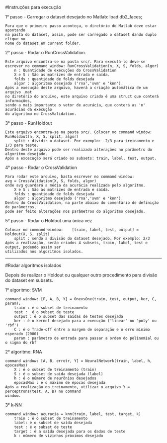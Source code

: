 #Instruções para execução

1° passo - Carregar o dataset desejado no Matlab: load db2_faces;
	
	Para que o primeiro passo aconteça, o diretório do Matlab deve estar apontando
	na pasta do dataset, assim, pode ser carregado o dataset dando duplo clique no 
	nome do dataset em current folder.

2° passo - Rodar o RunCrossValidation.
	
	Este arquivo encontra-se na pasta src/. Para executá-lo deve-se 
	escrever no command window: RunCrossValidation(n, X, S, folds, algor)
		n : Quantidade de execuções do CrossValidation
		X e S : São as matrizes de entrada e saída.
		folds : quantidade de folds desejada
		algor : algoritmo desejado ('rna','svm' e 'knn').
	Após a execução deste arquivo, haverá a criação automática de um arquivo .mat
	no diretório do arquivo, este arquivo criado é uma struct que conterá informações,
	sendo a mais importante o vetor de acurácia, que conterá as 'n' acurácias da execução
	do algoritmo no CrossValidation.

3° passo - RunHoldout
	
	Este arquivo encontra-se na pasta src/. Colocar no command window: RunHoldout(n, X, S, split, algor) 
		split : dividir o dataset. Por exemplo:  2/3 para treinamento e 1/3 para teste.
	Dentro deste arquivo pode ser realizado alterações no parâmetro do algoritmo desejado.
	Após a excecução será criado os subsets: train, label, test, output.

4° passo - Rodar o CrossValidation
	
	Para rodar este arquivo, basta escrever no command window: 
	avg = CrossValidation(X, S, folds, algor)
	onde avg guardará a média da acurácia realizada pelo algoritmo.
		X e S : São as matrizes de entrada e saída.
		folds : quantidade de folds desejada
		algor : algoritmo desejado ('rna','svm' e 'knn').
	Dentro do CrossValidation, na parte abaixo do comentário de definição de parâmetros,
	pode ser feito alterações nos parâmetros do algoritmo desejado. 

5° passo - Rodar o Holdout uma única vez
	
	Colocar no command window:    [train, label, test, output] = Holdout(X, S, split)
		split : sendo a divisão do dataset desejado. Por exemplo: 2/3 
	Após a realização, serão criados 4 subsets, train, label, test e output, podendo assim ser 
	utilizados nos algoritmos isolados.


-------------------------------------------------------------------------------------------
#Rodar algoritmos isolados

Depois de realizar o Holdout ou qualquer outro procedimento para divisão do dataset em subsets.


1° algoritmo: SVM

	command window: [F, A, B, Y] = OnevsOne(train, test, output, ker, C, param);
		train : é o subset de treinamento 
		test :  é o subset de teste
		output : é o subset das saídas de testes desejada
		ker : é o kernel desejado para a execução ('linear' ou 'poly' ou 'rbf')
		C : é o Trade-off entre a margem de separação e o erro mínimo esperado (2000)
		param : parâmetro de entrada para passar a ordem do polinomial ou o sigma do rbf
 	

2° algoritmo: RNA

	command window: [A, B, errotr, Y] = NeuralNetwork(train, label, h, epocasMax)
		X : é o subset de treinamento (train)
		S : é o subset de saída desejada (label)
		h : é o número de neurônios desejados 
		epocasMax : é o máximo de épocas desejada
	Após a realização do treinamento, utilizar o arquivo Y = perceptrons(test, A, B) no command
	window.


3° k-NN

	command window: acuracia = knn(train, label, test, target, k)
		train : é o subset de treinamento
		label: é o subset de saída desejada
		test : é o subset de teste
		target : é a saída desejada para os dados de teste
		k : número de vizinhos próximos desejado